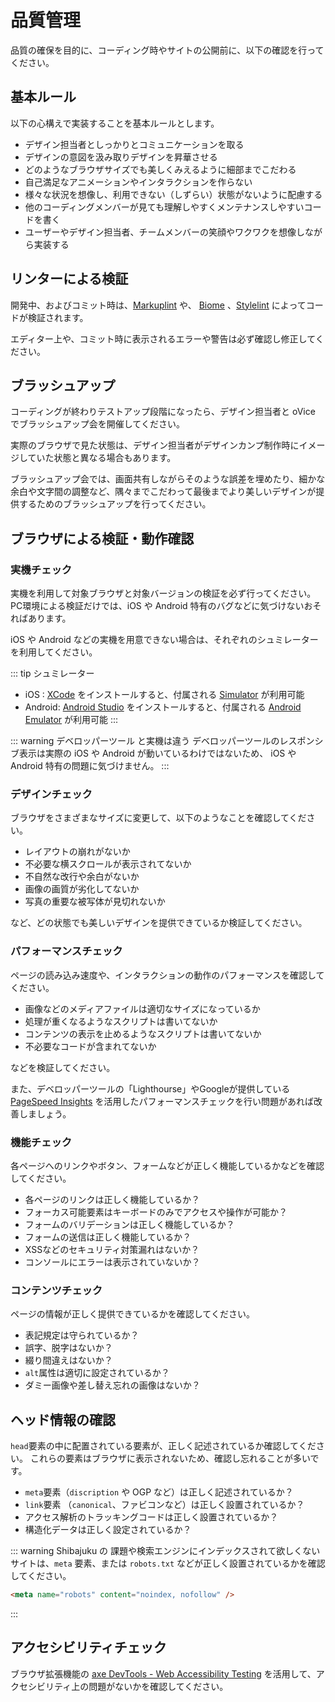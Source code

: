 # 品質管理

品質の確保を目的に、コーディング時やサイトの公開前に、以下の確認を行ってください。

## 基本ルール

以下の心構えで実装することを基本ルールとします。

- デザイン担当者としっかりとコミュニケーションを取る
- デザインの意図を汲み取りデザインを昇華させる
- どのようなブラウザサイズでも美しくみえるように細部までこだわる
- 自己満足なアニメーションやインタラクションを作らない
- 様々な状況を想像し、利用できない（しずらい）状態がないように配慮する
- 他のコーディングメンバーが見ても理解しやすくメンテナンスしやすいコードを書く
- ユーザーやデザイン担当者、チームメンバーの笑顔やワクワクを想像しながら実装する


## リンターによる検証


開発中、およびコミット時は、[Markuplint](https://marketplace.visualstudio.com/items?itemName=yusukehirao.vscode-markuplint) や、 [Biome](https://marketplace.visualstudio.com/items?itemName=biomejs.biome) 、[Stylelint](https://marketplace.visualstudio.com/items?itemName=stylelint.vscode-stylelint) によってコードが検証されます。

エディター上や、コミット時に表示されるエラーや警告は必ず確認し修正してください。




## ブラッシュアップ

コーディングが終わりテストアップ段階になったら、デザイン担当者と oVice でブラッシュアップ会を開催してください。

実際のブラウザで見た状態は、デザイン担当者がデザインカンプ制作時にイメージしていた状態と異なる場合もあります。

ブラッシュアップ会では、画面共有しながらそのような誤差を埋めたり、細かな余白や文字間の調整など、隅々までこだわって最後までより美しいデザインが提供するためのブラッシュアップを行ってください。




## ブラウザによる検証・動作確認



### 実機チェック

実機を利用して対象ブラウザと対象バージョンの検証を必ず行ってください。
PC環境による検証だけでは、iOS や Android 特有のバグなどに気づけないおそればあります。

iOS や Android などの実機を用意できない場合は、それぞれのシュミレーターを利用してください。


::: tip シュミレーター
-  iOS : [XCode](https://developer.apple.com/jp/xcode/) をインストールすると、付属される [Simulator](https://developer.apple.com/documentation/safari-developer-tools/installing-xcode-and-simulators) が利用可能
- Android: [Android Studio](https://developer.android.com/studio?hl=ja) をインストールすると、付属される [Android Emulator](https://developer.android.com/studio/run/emulator?hl=ja) が利用可能
:::


::: warning デベロッパーツール と実機は違う
デベロッパーツールのレスポンシブ表示は実際の iOS や Android が動いているわけではないため、 iOS や Android 特有の問題に気づけません。
:::



### デザインチェック

ブラウザをさまざまなサイズに変更して、以下のようなことを確認してください。

- レイアウトの崩れがないか
- 不必要な横スクロールが表示されてないか
- 不自然な改行や余白がないか
- 画像の画質が劣化してないか
- 写真の重要な被写体が見切れないか

など、どの状態でも美しいデザインを提供できているか検証してください。


### パフォーマンスチェック

ページの読み込み速度や、インタラクションの動作のパフォーマンスを確認してください。

- 画像などのメディアファイルは適切なサイズになっているか
- 処理が重くなるようなスクリプトは書いてないか
- コンテンツの表示を止めるようなスクリプトは書いてないか
- 不必要なコードが含まれてないか

などを検証してください。

また、デベロッパーツールの「Lighthourse」やGoogleが提供している [PageSpeed Insights](https://pagespeed.web.dev/) を活用したパフォーマンスチェックを行い問題があれば改善しましょう。


### 機能チェック

各ページへのリンクやボタン、フォームなどが正しく機能しているかなどを確認してください。

- 各ページのリンクは正しく機能しているか？
- フォーカス可能要素はキーボードのみでアクセスや操作が可能か？
- フォームのバリデーションは正しく機能しているか？
- フォームの送信は正しく機能しているか？
- XSSなどのセキュリティ対策漏れはないか？
- コンソールにエラーは表示されていないか？


### コンテンツチェック

ページの情報が正しく提供できているかを確認してください。

- 表記規定は守られているか？
- 誤字、脱字はないか？
- 綴り間違えはないか？
- `alt`属性は適切に設定されているか？
- ダミー画像や差し替え忘れの画像はないか？



## ヘッド情報の確認


`head`要素の中に配置されている要素が、正しく記述されているか確認してください。
これらの要素はブラウザに表示されないため、確認し忘れることが多いです。

- `meta`要素（`discription` や OGP など）は正しく記述されているか？
- `link`要素 （`canonical`、ファビコンなど）は正しく設置されているか？
- アクセス解析のトラッキングコードは正しく設置されているか？
- 構造化データは正しく設定されているか？


::: warning
Shibajuku の 課題や検索エンジンにインデックスされて欲しくないサイトは、`meta` 要素、または `robots.txt` などが正しく設置されているかを確認してください。

```html
<meta name="robots" content="noindex, nofollow" />
```
:::



## アクセシビリティチェック

ブラウザ拡張機能の [axe DevTools - Web Accessibility Testing](https://chromewebstore.google.com/detail/axe-devtools-web-accessib/lhdoppojpmngadmnindnejefpokejbdd?pli=1) を活用して、アクセシビリティ上の問題がないかを確認してください。
